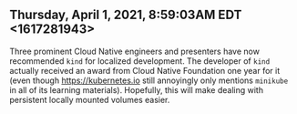 ## Thursday, April 1, 2021, 8:59:03AM EDT <1617281943>

Three prominent Cloud Native engineers and presenters have now
recommended `kind` for localized development. The developer of `kind`
actually received an award from Cloud Native Foundation one year for it
(even though <https://kubernetes.io> still annoyingly only mentions
`minikube` in all of its learning materials). Hopefully, this will make
dealing with persistent locally mounted volumes easier.

